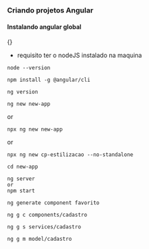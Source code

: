 ### Criando projetos Angular

#### Instalando angular global
{}
* requisito ter o nodeJS instalado na maquina
```abri o terminal e ver a versão do nodeJS
node --version
```

```instalando o angular no computador
npm install -g @angular/cli
```

```verficar versão do angular
ng version
```

```1. Criando app
ng new new-app 
```
or 
```1. Criando app
npx ng new new-app
```

or 
```1. Criando app
npx ng new cp-estilizacao --no-standalone
```

```2. Entrando na pasta do projeto
cd new-app
```

```3. Rodando o projeto
ng server
or
npm start
```

```4. Criando component
ng generate component favorito
```

```5. Criando component
ng g c components/cadastro
```

```6. Criando serviço
ng g s services/cadastro
```

```7. Criando model
ng g m model/cadastro
```
